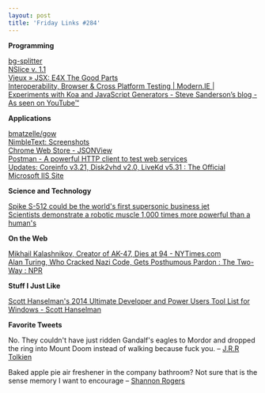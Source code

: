```yaml
---
layout: post
title: 'Friday Links #284'
---
```

**Programming**

[bg-splitter](http://blackgate.github.io/bg-splitter/?utm_source=ng-newsletter&utm_campaign=a57bb97e33-AngularJS_Newsletter_12_24_1312_23_2013&utm_medium=email&utm_term=0_fa61364f13-a57bb97e33-88880093)  
[NSlice v. 1.1](http://geekswithblogs.net/nabuk/archive/2013/12/23/nslice-v.-1.1.aspx)  
[Vjeux » JSX: E4X The Good Parts](http://blog.vjeux.com/2013/javascript/jsx-e4x-the-good-parts.html)  
[Interoperability, Browser & Cross Platform Testing | Modern.IE |](http://www.modern.ie/)  
[Experiments with Koa and JavaScript Generators - Steve Sanderson’s blog - As seen on YouTube™](http://blog.stevensanderson.com/2013/12/21/experiments-with-koa-and-javascript-generators/?utm_source=rss&utm_medium=rss&utm_campaign=experiments-with-koa-and-javascript-generators&utm_reader=feedly)

**Applications**

[bmatzelle/gow](https://github.com/bmatzelle/gow)  
[NimbleText: Screenshots](http://nimbletext.com/home/screenshots)  
[Chrome Web Store - JSONView](https://chrome.google.com/webstore/detail/jsonview/chklaanhfefbnpoihckbnefhakgolnmc)  
[Postman - A powerful HTTP client to test web services](http://www.getpostman.com/)  
[Updates: Coreinfo v3.21, Disk2vhd v2.0, LiveKd v5.31 : The Official Microsoft IIS Site](http://blogs.iis.net/gholman/archive/2013/12/19/updates-coreinfo-v3-21-disk2vhd-v2-0-livekd-v5-31.aspx)

**Science and Technology**

[Spike S-512 could be the world's first supersonic business jet](http://www.gizmag.com/spike-aerospace-s-512-supersonic-business-jet/30242/)[  
Scientists demonstrate a robotic muscle 1,000 times more powerful than a human's](http://www.gizmag.com/vanadium-dioxide-micromuscle/30217/)

**On the Web**

[Mikhail Kalashnikov, Creator of AK-47, Dies at 94 - NYTimes.com](http://www.nytimes.com/2013/12/24/world/europe/mikhail-kalashnikov-creator-of-soviet-era-ak-47-weapon-is-dead-at-age-94.html?hp&_r=1&)  
[Alan Turing, Who Cracked Nazi Code, Gets Posthumous Pardon : The Two-Way : NPR](http://www.npr.org/blogs/thetwo-way/2013/12/23/256698016/alan-turing-who-cracked-nazi-code-gets-posthumous-pardon?ft=1&f=1019)

**Stuff I Just Like**

[Scott Hanselman's 2014 Ultimate Developer and Power Users Tool List for Windows - Scott Hanselman](http://www.hanselman.com/blog/ScottHanselmans2014UltimateDeveloperAndPowerUsersToolListForWindows.aspx)

**Favorite Tweets**

No. They couldn't have just ridden Gandalf's eagles to Mordor and dropped the ring into Mount Doom instead of walking because fuck you. – [J.R.R Tolkien](https://twitter.com/actual_tolkien/status/414264285003804672)

Baked apple pie air freshener in the company bathroom? Not sure that is the sense memory I want to encourage – [Shannon Rogers](https://twitter.com/RenaissanceWW/status/414133829201195008)
